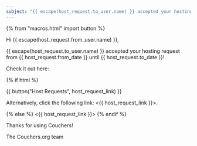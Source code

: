 ```yaml
---
subject: "{{ escape(host_request.to_user.name) }} accepted your hosting request!"
---
```


{% from "macros.html" import button %}

Hi {{ escape(host_request.from_user.name) }},

{{ escape(host_request.to_user.name) }} accepted your hosting request from {{ host_request.from_date }} until {{ host_request.to_date }}!

Check it out here:

{% if html %}

{{ button("Host Requests", host_request_link) }}

Alternatively, click the following link: <{{ host_request_link }}>.

{% else %}
<{{ host_request_link }}>
{% endif %}

Thanks for using Couchers!

The Couchers.org team
